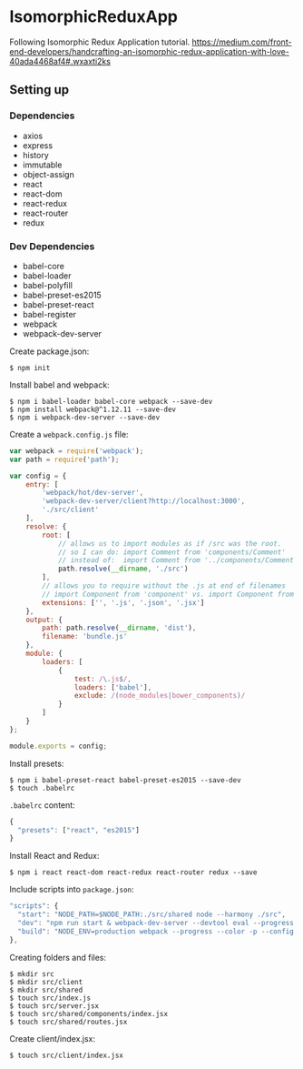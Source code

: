 # IsomorphicReduxApp

Following Isomorphic Redux Application tutorial. https://medium.com/front-end-developers/handcrafting-an-isomorphic-redux-application-with-love-40ada4468af4#.wxaxti2ks

## Setting up

### Dependencies

* axios
* express
* history
* immutable
* object-assign
* react
* react-dom
* react-redux
* react-router
* redux

### Dev Dependencies

* babel-core
* babel-loader
* babel-polyfill
* babel-preset-es2015
* babel-preset-react
* babel-register
* webpack
* webpack-dev-server

Create package.json:

```
$ npm init
```

Install babel and webpack:

```
$ npm i babel-loader babel-core webpack --save-dev
$ npm install webpack@^1.12.11 --save-dev
$ npm i webpack-dev-server --save-dev
```

Create a `webpack.config.js` file:

```javascript
var webpack = require('webpack');
var path = require('path');

var config = {
    entry: [
        'webpack/hot/dev-server',
        'webpack-dev-server/client?http://localhost:3000',
        './src/client'
    ],
    resolve: {
        root: [
            // allows us to import modules as if /src was the root.
            // so I can do: import Comment from 'components/Comment'
            // instead of:  import Comment from '../components/Comment' or whatever relative path would be
            path.resolve(__dirname, './src')
        ],
        // allows you to require without the .js at end of filenames
        // import Component from 'component' vs. import Component from 'component.js'
        extensions: ['', '.js', '.json', '.jsx']
    },
    output: {
        path: path.resolve(__dirname, 'dist'),
        filename: 'bundle.js'
    },
    module: {
        loaders: [
            {
                test: /\.js$/,
                loaders: ['babel'],
                exclude: /(node_modules|bower_components)/
            }
        ]
    }
};

module.exports = config;
```

Install presets:

```
$ npm i babel-preset-react babel-preset-es2015 --save-dev
$ touch .babelrc
```

`.babelrc` content:

```javascript
{
  "presets": ["react", "es2015"]
}
```

Install React and Redux:

```
$ npm i react react-dom react-redux react-router redux --save
```

Include scripts into `package.json`:

```javascript
"scripts": {
  "start": "NODE_PATH=$NODE_PATH:./src/shared node --harmony ./src",
  "dev": "npm run start & webpack-dev-server --devtool eval --progress --colors --hot --content-base dist",
  "build": "NODE_ENV=production webpack --progress --color -p --config webpack.prod.config.js"
},
```

Creating folders and files:

```
$ mkdir src
$ mkdir src/client
$ mkdir src/shared
$ touch src/index.js
$ touch src/server.jsx
$ touch src/shared/components/index.jsx
$ touch src/shared/routes.jsx
```

Create client/index.jsx:

```
$ touch src/client/index.jsx
```
